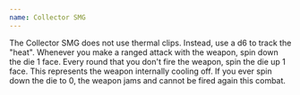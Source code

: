 ```yaml
---
name: Collector SMG
---
```

The Collector SMG does not use thermal clips. Instead, use a d6 to track the "heat". Whenever you 
make a ranged attack with the weapon, spin down the die 1 face. Every round that you don't fire the 
weapon, spin the die up 1 face. This represents the weapon internally cooling off. If you ever spin 
down the die to 0, the weapon jams and cannot be fired again this combat.